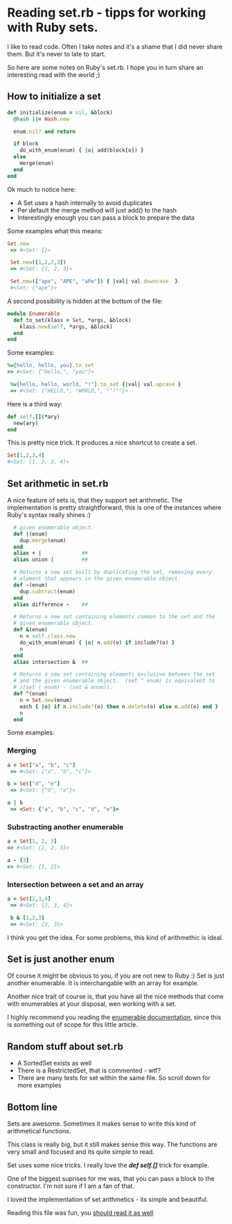 # Reading set.rb - tipps for working with Ruby sets.

I like to read code. Often I take notes and it's a shame that I did never share them. But it's never to late to start.

So here are some notes on Ruby's set.rb. I hope you in turn share an interesting read with the world ;)

## How to initialize a set

```ruby
def initialize(enum = nil, &block)
  @hash ||= Hash.new

  enum.nil? and return

  if block
    do_with_enum(enum) { |o| add(block[o]) }
  else
    merge(enum)
  end
end
```

Ok much to notice here:

- A Set uses a hash internally to avoid duplicates
- Per default the merge method will just add() to the hash
- Interestingly enough you can pass a block to prepare the data

Some examples what this means:

```ruby
Set.new
 => #<Set: {}>

 Set.new([1,2,2,3])
 => #<Set: {1, 2, 3}>

 Set.new(["ape", "APE", "aPe"]) { |val| val.downcase  }
 #<Set: {"ape"}>
```

A second possibility is hidden at the bottom of the file:

```ruby
module Enumerable
  def to_set(klass = Set, *args, &block)
    klass.new(self, *args, &block)
  end
end
```

Some examples:

```ruby
%w{hello, hello, you}.to_set
=> #<Set: {"hello,", "you"}>

 %w{hello, hello, world, "!"}.to_set {|val| val.upcase }
 => #<Set: {"HELLO,", "WORLD,", ""!""}>
```

Here is a third way:

```ruby
def self.[](*ary)
  new(ary)
end
```

This is pretty nice trick. It produces a nice shortcut to create a set.

```ruby
Set[1,2,3,4]
#<Set: {1, 2, 3, 4}>
```

## Set arithmetic in set.rb

A nice feature of sets is, that they support set arithmetic. The implementation is pretty straightforward, this is one of the instances where Ruby's syntax really shines :)

```ruby
  # given enumerable object.
  def |(enum)
    dup.merge(enum)
  end
  alias + |             ##
  alias union |         ##

  # Returns a new set built by duplicating the set, removing every
  # element that appears in the given enumerable object.
  def -(enum)
    dup.subtract(enum)
  end
  alias difference -    ##

  # Returns a new set containing elements common to the set and the
  # given enumerable object.
  def &(enum)
    n = self.class.new
    do_with_enum(enum) { |o| n.add(o) if include?(o) }
    n
  end
  alias intersection &  ##

  # Returns a new set containing elements exclusive between the set
  # and the given enumerable object.  (set ^ enum) is equivalent to
  # ((set | enum) - (set & enum)).
  def ^(enum)
    n = Set.new(enum)
    each { |o| if n.include?(o) then n.delete(o) else n.add(o) end }
    n
  end
```

Some examples:

### Merging

```ruby
a = Set["a", "b", "c"]
 => #<Set: {"a", "b", "c"}>

b = Set["d", "e"]
 => #<Set: {"d", "e"}>

a | b
 => <Set: {"a", "b", "c", "d", "e"}>
```

### Substracting another enumerable

```ruby
a = Set[1, 2, 3]
=> #<Set: {1, 2, 3}>

a - [3]
=> #<Set: {1, 2}>
```

### Intersection between a set and an array

```ruby
a = Set[2,3,4]
 => #<Set: {2, 3, 4}>

 b & [1,2,3]
 => #<Set: {2, 3}>
```

I think you get the idea. For some problems, this kind of arithmethic is ideal.

## Set is just another enum

Of course it might be obvious to you, if you are not new to Ruby :) Set is just another enumerable. It is interchangable with an array for example.

Another nice trait of course is, that you have all the nice methods that come with enumerables at your disposal, wen working with a set.

I highly recommend you reading the [enumerable documentation](http://ruby-doc.org/core-1.9.3/Enumerable.html), since this is something out of scope for this little article.

## Random stuff about set.rb

- A SortedSet exists as well
- There is a RestrictedSet, that is commented - wtf?
- There are many tests for set within the same file. So scroll down for more examples

## Bottom line

Sets are awesome. Sometimes it makes sense to write this kind of arithmetical functions.

This class is really big, but it still makes sense this way. The functions are very small and focused and its quite simple to read.

Set uses some nice tricks. I really love the ***def self.[]*** trick for example.

One of the biggest suprises for me was, that you can pass a block to the constructor. I'm not sure if I am a fan of that.

I loved the implementation of set arithmetics - its simple and beautiful.

Reading this file was fun, you [should read it as well](https://github.com/ruby/ruby/blob/ruby_1_9_3/lib/set.rb)